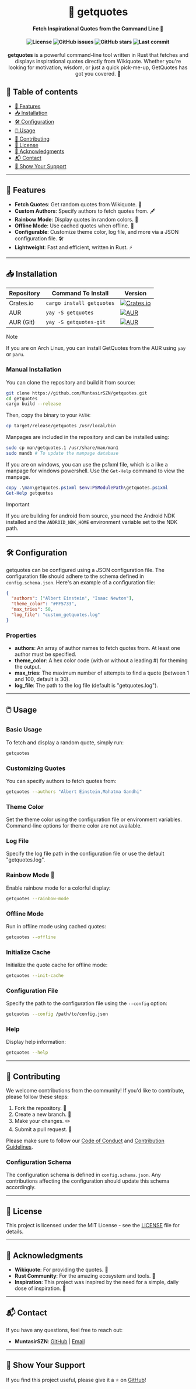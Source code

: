 <h1 align="center">📜 getquotes</h1>
<h4 align="center">Fetch Inspirational Quotes from the Command Line 🚀</h4>

<h4 align="center">
  <img src="https://img.shields.io/static/v1.svg?style=for-the-badge&label=License&message=MIT&logoColor=d9e0ee&colorA=363a4f&colorB=b7bdf8&logo=MIT" alt="License">
  <img src="https://img.shields.io/github/issues/MuntasirSZN/getquotes?colorA=363a4f&colorB=f5a97f&style=for-the-badge&logo=github" alt="GitHub issues">
  <img src="https://img.shields.io/github/stars/MuntasirSZN/getquotes?style=for-the-badge&logo=andela&color=FFB686&logoColor=D9E0EE&labelColor=292324" alt="GitHub stars">
  <img src="https://img.shields.io/github/last-commit/MuntasirSZN/getquotes?&style=for-the-badge&color=FFB1C8&logoColor=D9E0EE&labelColor=292324&logo=git" alt="Last commit">
</h4>

<p align="center">
  <strong>getquotes</strong> is a powerful command-line tool written in Rust that fetches and displays inspirational quotes directly from Wikiquote. Whether you're looking for motivation, wisdom, or just a quick pick-me-up, GetQuotes has got you covered. 🌟
</p>

## 📖 Table of contents

- [🚀 Features](#-features)
- [📥 Installation](#-installation)
- [🛠️ Configuration](#-configuration)
- [🖱️ Usage](#-usage)
- [🤝 Contributing](#-contributing)
- [📜 License](#-license)
- [🙏 Acknowledgments](#-acknowledgments)
- [📬 Contact](#-contact)
- [🌟 Show Your Support](#-show-your-support)

______________________________________________________________________

## 🚀 Features

- **Fetch Quotes**: Get random quotes from Wikiquote. 📜
- **Custom Authors**: Specify authors to fetch quotes from. 🖋️
- **Rainbow Mode**: Display quotes in random colors. 🌈
- **Offline Mode**: Use cached quotes when offline. 📴
- **Configurable**: Customize theme color, log file, and more via a JSON configuration file. 🛠️
- **Lightweight**: Fast and efficient, written in Rust. ⚡

______________________________________________________________________

## 📥 Installation

| Repository | Command To Install | Version |
| ---------- | ------------------------- | -------------------------------------------------------------------------------------------------------------------------------------------------------------------------------- |
| Crates.io | `cargo install getquotes` | [![Crates.io](https://img.shields.io/crates/v/getquotes?style=for-the-badge&color=FFB1C8&logoColor=D9E0EE&labelColor=292324&logo=rust)](https://crates.io/crates/getquotes) |
| AUR | `yay -S getquotes` | [![AUR](https://img.shields.io/aur/version/getquotes?style=for-the-badge&color=FFB1C8&logoColor=D9E0EE&labelColor=292324&logo=archlinux)](https://aur.archlinux.org/packages/getquotes) |
| AUR (Git) | `yay -S getquotes-git` | [![AUR](https://img.shields.io/aur/version/getquotes-git?style=for-the-badge&color=FFB1C8&logoColor=D9E0EE&labelColor=292324&logo=git)](https://aur.archlinux.org/packages/getquotes-git) |

> [!Note]
> If you are on Arch Linux, you can install GetQuotes from the AUR using `yay` or `paru`.

### Manual Installation

You can clone the repository and build it from source:

```bash
git clone https://github.com/MuntasirSZN/getquotes.git
cd getquotes
cargo build --release
```

Then, copy the binary to your `PATH`:

```bash
cp target/release/getquotes /usr/local/bin
```

Manpages are included in the repository and can be installed using:

```bash
sudo cp man/getquotes.1 /usr/share/man/man1
sudo mandb # To update the manpage database
```

If you are on windows, you can use the ps1xml file, which is a like a manpage for windows powershell. Use the `Get-Help` command to view the manpage.

```ps1
copy .\man\getquotes.ps1xml $env:PSModulePath\getquotes.ps1xml
Get-Help getquotes
```

> [!Important]
> If you are building for android from source, you need the Android NDK installed and the `ANDROID_NDK_HOME` environment variable set to the NDK path.

______________________________________________________________________

## 🛠️ Configuration

getquotes can be configured using a JSON configuration file. The configuration file should adhere to the schema defined in `config.schema.json`. Here's an example of a configuration file:

```json
{
  "authors": ["Albert Einstein", "Isaac Newton"],
  "theme_color": "#FF5733",
  "max_tries": 50,
  "log_file": "custom_getquotes.log"
}
```

### Properties

- **authors**: An array of author names to fetch quotes from. At least one author must be specified.
- **theme_color**: A hex color code (with or without a leading #) for theming the output.
- **max_tries**: The maximum number of attempts to find a quote (between 1 and 100, default is 30).
- **log_file**: The path to the log file (default is "getquotes.log").

______________________________________________________________________

## 🖱️ Usage

### Basic Usage

To fetch and display a random quote, simply run:

```bash
getquotes
```

### Customizing Quotes

You can specify authors to fetch quotes from:

```bash
getquotes --authors "Albert Einstein,Mahatma Gandhi"
```

### Theme Color

Set the theme color using the configuration file or environment variables. Command-line options for theme color are not available.

### Log File

Specify the log file path in the configuration file or use the default "getquotes.log".

### Rainbow Mode 🌈

Enable rainbow mode for a colorful display:

```bash
getquotes --rainbow-mode
```

### Offline Mode

Run in offline mode using cached quotes:

```bash
getquotes --offline
```

### Initialize Cache

Initialize the quote cache for offline mode:

```bash
getquotes --init-cache
```

### Configuration File

Specify the path to the configuration file using the `--config` option:

```bash
getquotes --config /path/to/config.json
```

### Help

Display help information:

```bash
getquotes --help
```

______________________________________________________________________

## 🤝 Contributing

We welcome contributions from the community! If you'd like to contribute, please follow these steps:

1. Fork the repository. 🍴
1. Create a new branch. 🌿
1. Make your changes. ✏️
1. Submit a pull request. 🚀

Please make sure to follow our [Code of Conduct](CODE_OF_CONDUCT.md) and [Contribution Guidelines](CONTRIBUTING.md).

### Configuration Schema

The configuration schema is defined in `config.schema.json`. Any contributions affecting the configuration should update this schema accordingly.

______________________________________________________________________

## 📜 License

This project is licensed under the MIT License - see the [LICENSE](LICENSE) file for details.

______________________________________________________________________

## 🙏 Acknowledgments

- **Wikiquote**: For providing the quotes. 📖
- **Rust Community**: For the amazing ecosystem and tools. 🦀
- **Inspiration**: This project was inspired by the need for a simple, daily dose of inspiration. 🌟

______________________________________________________________________

## 📬 Contact

If you have any questions, feel free to reach out:

- **MuntasirSZN**: [GitHub](https://github.com/MuntasirSZN) | [Email](mailto:muntasir.joypurhat@gmail.com)

______________________________________________________________________

## 🌟 Show Your Support

If you find this project useful, please give it a ⭐️ on [GitHub](https://github.com/MuntasirSZN/getquotes)!
